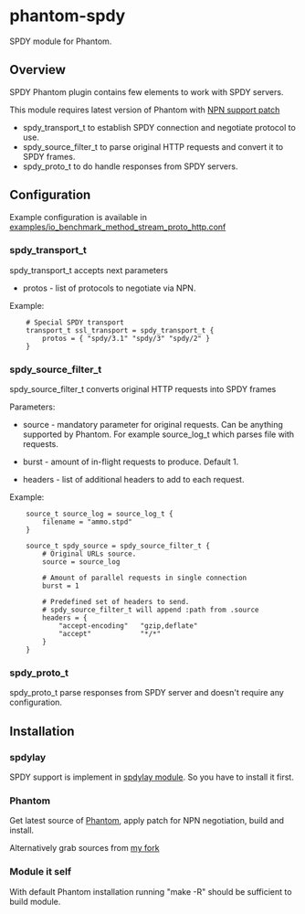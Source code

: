 # phantom-spdy

SPDY module for Phantom.

## Overview

SPDY Phantom plugin contains few elements to work with SPDY servers.

This module requires latest version of Phantom with [NPN support patch](https://github.com/mamchits/phantom/pull/9)

* spdy_transport_t to establish SPDY connection and negotiate protocol to
  use.
* spdy_source_filter_t to parse original HTTP requests and convert it to
  SPDY frames.
* spdy_proto_t to do handle responses from SPDY servers.

## Configuration

Example configuration is available in [examples/io_benchmark_method_stream_proto_http.conf](https://github.com/bacek/phantom-spdy/blob/master/examples/io_benchmark_method_stream_proto_http.conf)

### spdy_transport_t

spdy_transport_t accepts next parameters

* protos - list of protocols to negotiate via NPN.

Example:

        # Special SPDY transport
        transport_t ssl_transport = spdy_transport_t {
            protos = { "spdy/3.1" "spdy/3" "spdy/2" }
        }

### spdy_source_filter_t

spdy_source_filter_t converts original HTTP requests into SPDY frames

Parameters:

* source - mandatory parameter for original requests. Can be anything supported
  by Phantom. For example source_log_t which parses file with requests.

* burst - amount of in-flight requests to produce. Default 1.

* headers - list of additional headers to add to each request.

Example:

        source_t source_log = source_log_t {
            filename = "ammo.stpd"
        }

        source_t spdy_source = spdy_source_filter_t {
            # Original URLs source.
            source = source_log

            # Amount of parallel requests in single connection
            burst = 1

            # Predefined set of headers to send.
            # spdy_source_filter_t will append :path from .source
            headers = {
                "accept-encoding"   "gzip,deflate"
                "accept"            "*/*"
            }
        }

### spdy_proto_t

spdy_proto_t parse responses from SPDY server and doesn't require any
configuration.


## Installation

### spdylay

SPDY support is implement in [spdylay module](https://github.com/tatsuhiro-t/spdylay). So you have to install it
first.

### Phantom

Get latest source of [Phantom](https://github.com/mamchits/phantom), apply patch
for NPN negotiation, build and install.

Alternatively grab sources from [my fork](https://github.com/bacek/phantom/tree/spdy_support_2)

### Module it self

With default Phantom installation running "make -R" should be sufficient to
build module.
